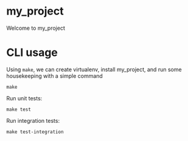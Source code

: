 # my_project

Welcome to my_project


# CLI usage

Using `make`, we can create virtualenv, install my_project, and run some housekeeping with a simple command

```
make
```

Run unit tests:

```
make test
```

Run integration tests:
```
make test-integration
```



